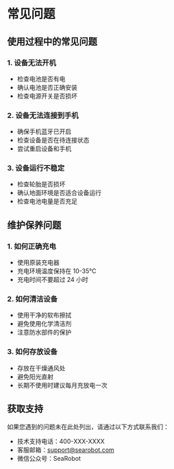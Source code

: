 # 常见问题

## 使用过程中的常见问题

### 1. 设备无法开机

- 检查电池是否有电
- 确认电池是否正确安装
- 检查电源开关是否损坏

### 2. 设备无法连接到手机

- 确保手机蓝牙已开启
- 检查设备是否在待连接状态
- 尝试重启设备和手机

### 3. 设备运行不稳定

- 检查轮胎是否损坏
- 确认地面环境是否适合设备运行
- 检查电池电量是否充足

## 维护保养问题

### 1. 如何正确充电

- 使用原装充电器
- 充电环境温度保持在 10-35℃
- 充电时间不要超过 24 小时

### 2. 如何清洁设备

- 使用干净的软布擦拭
- 避免使用化学清洁剂
- 注意防水部件的保护

### 3. 如何存放设备

- 存放在干燥通风处
- 避免阳光直射
- 长期不使用时建议每月充放电一次

## 获取支持

如果您遇到的问题未在此处列出，请通过以下方式联系我们：

- 技术支持电话：400-XXX-XXXX
- 客服邮箱：support@searobot.com
- 微信公众号：SeaRobot 